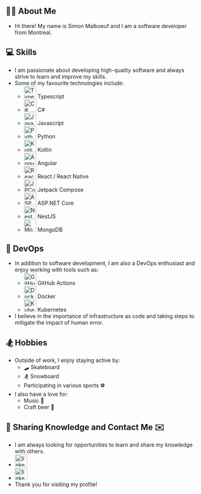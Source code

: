## 🙋‍♂️ About Me

- Hi there! My name is Simon Malboeuf and I am a software developer from Montreal.

## 💻 Skills

- I am passionate about developing high-quality software and always strive to learn and improve my skills. 
- Some of my favourite technologies include:
  - <img src="https://img.icons8.com/color/32/000000/typescript.png" alt="Typescript" width="32"/> Typescript
  - <img src="https://img.icons8.com/color/32/000000/c-sharp-logo.png" alt="C#" width="32"/> C#
  - <img src="https://img.icons8.com/color/32/000000/javascript.png" alt="Javascript" width="32"/> Javascript
  - <img src="https://img.icons8.com/color/512/python.png" alt="Python" width="32"/> Python
  - <img src="https://img.icons8.com/color/512/kotlin.png" alt="Kotlin" width="32"/> Kotlin
  - <img src="https://img.icons8.com/color/32/000000/angularjs.png" alt="Angular" width="32"/> Angular
  - <img src="https://img.icons8.com/color/32/000000/react-native.png" alt="React" width="32"/> React / React Native
  - <img src="https://tabris.com/wp-content/uploads/2021/06/jetpack-compose-icon_RGB.png" alt="JPCompose" width="32"/> Jetpack Compose
  - <img src="https://img.icons8.com/color/32/000000/net-framework.png" alt="ASP.NET Core" width="32"/> ASP.NET Core
  - <img src="https://img.icons8.com/color/32/000000/nestjs.png" alt="NestJS" width="32"/> NestJS
  - <img src="https://img.icons8.com/color/512/mongodb.png" alt="MongoDB" width="32"/> MongoDB

## 🚀 DevOps

- In addition to software development, I am also a DevOps enthusiast and enjoy working with tools such as:
  - <img src="https://img.icons8.com/color/32/000000/github.png" alt="GitHub Actions" width="32"/> GitHub Actions
  - <img src="https://img.icons8.com/color/32/000000/docker.png" alt="Docker" width="32"/> Docker
  - <img src="https://img.icons8.com/color/32/000000/kubernetes.png" alt="Kubernetes" width="32"/> Kubernetes
- I believe in the importance of infrastructure as code and taking steps to mitigate the impact of human error.

## 🏂 Hobbies

- Outside of work, I enjoy staying active by:
  - 🛹 Skateboard
  - 🏂 Snowboard
  - Participating in various sports ⚽
- I also have a love for:
  - Music 🎸
  - Craft beer 🍺

## 🤝 Sharing Knowledge and Contact Me ✉️
- I am always looking for opportunities to learn and share my knowledge with others.
- <a href="https://www.linkedin.com/in/simon-malboeuf-b2a272180/"><img src="https://img.icons8.com/color/512/linkedin-circled--v1.png" alt="linkedin" width="32"/></a>
- <a href="https://twitter.com/MalboeufSimon"><img src="https://img.icons8.com/color/512/twitterx.png" alt="linkedin" width="32"/></a>
- Thank you for visiting my profile!

